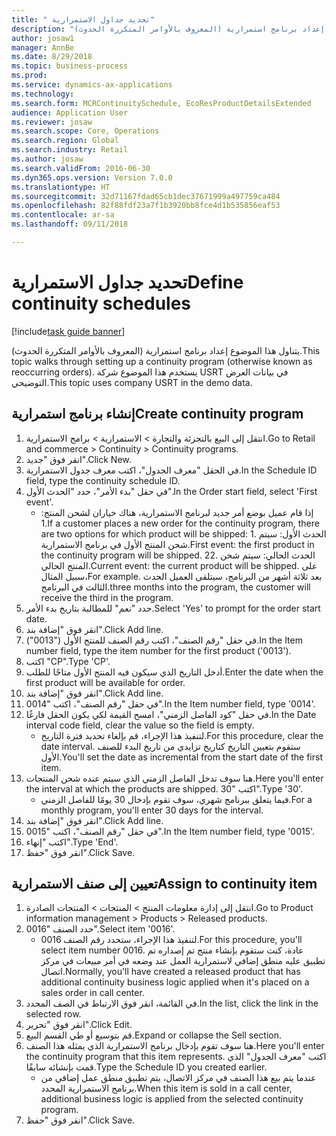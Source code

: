 ```yaml
--- 
title: " تحديد جداول الاستمرارية"
description: "يتناول هذا الموضوع إعداد برنامج استمرارية (المعروف بالأوامر المتكررة الحدوث)."
author: josaw1
manager: AnnBe
ms.date: 8/29/2018
ms.topic: business-process
ms.prod: 
ms.service: dynamics-ax-applications
ms.technology: 
ms.search.form: MCRContinuitySchedule, EcoResProductDetailsExtended
audience: Application User
ms.reviewer: josaw
ms.search.scope: Core, Operations
ms.search.region: Global
ms.search.industry: Retail
ms.author: josaw
ms.search.validFrom: 2016-06-30
ms.dyn365.ops.version: Version 7.0.0
ms.translationtype: HT
ms.sourcegitcommit: 32d71167fdad65cb1dec37671999a497759ca484
ms.openlocfilehash: 82f88fdf23a7f1b3920bb8fce4d1b535856eaf53
ms.contentlocale: ar-sa
ms.lasthandoff: 09/11/2018

---
```

# <a name="define-continuity-schedules"></a><span data-ttu-id="9fa99-103"> تحديد جداول الاستمرارية</span><span class="sxs-lookup"><span data-stu-id="9fa99-103">Define continuity schedules</span></span>

[!include[task guide banner](../includes/task-guide-banner.md)]

<span data-ttu-id="9fa99-104">يتناول هذا الموضوع إعداد برنامج استمرارية (المعروف بالأوامر المتكررة الحدوث).</span><span class="sxs-lookup"><span data-stu-id="9fa99-104">This topic walks through setting up a continuity program (otherwise known as reoccurring orders).</span></span> <span data-ttu-id="9fa99-105">يستخدم هذا الموضوع شركة USRT في بيانات العرض التوضيحي.</span><span class="sxs-lookup"><span data-stu-id="9fa99-105">This topic uses company USRT in the demo data.</span></span>


## <a name="create-continuity-program"></a><span data-ttu-id="9fa99-106">إنشاء برنامج استمرارية</span><span class="sxs-lookup"><span data-stu-id="9fa99-106">Create continuity program</span></span>
1. <span data-ttu-id="9fa99-107">انتقل إلى البيع بالتجزئة والتجارة > الاستمرارية > برامج الاستمرارية.</span><span class="sxs-lookup"><span data-stu-id="9fa99-107">Go to Retail and commerce > Continuity > Continuity programs.</span></span>
2. <span data-ttu-id="9fa99-108">انقر فوق "جديد".</span><span class="sxs-lookup"><span data-stu-id="9fa99-108">Click New.</span></span>
3. <span data-ttu-id="9fa99-109">في الحقل "معرف الجدول‬"، اكتب معرف جدول الاستمرارية.</span><span class="sxs-lookup"><span data-stu-id="9fa99-109">In the Schedule ID field, type the continuity schedule ID.</span></span>
4. <span data-ttu-id="9fa99-110">في حقل "بدء الأمر‬"، حدد "الحدث الأول".</span><span class="sxs-lookup"><span data-stu-id="9fa99-110">In the Order start field, select 'First event'.</span></span>
    * <span data-ttu-id="9fa99-111">إذا قام عميل بوضع أمر جديد لبرنامج الاستمرارية، هناك خياران لشحن المنتج: 1.</span><span class="sxs-lookup"><span data-stu-id="9fa99-111">If a customer places a new order for the continuity program, there are two options for which product will be shipped:  1.</span></span> <span data-ttu-id="9fa99-112">الحدث الأول: سيتم شحن المنتج الأول في برنامج الاستمرارية.</span><span class="sxs-lookup"><span data-stu-id="9fa99-112">First event: the first product in the continuity program will be shipped.</span></span>  <span data-ttu-id="9fa99-113">2</span><span class="sxs-lookup"><span data-stu-id="9fa99-113">2.</span></span> <span data-ttu-id="9fa99-114">الحدث الحالي: سيتم شحن المنتج الحالي.</span><span class="sxs-lookup"><span data-stu-id="9fa99-114">Current event: the current product will be shipped.</span></span> <span data-ttu-id="9fa99-115">على سبيل المثال،</span><span class="sxs-lookup"><span data-stu-id="9fa99-115">For example.</span></span> <span data-ttu-id="9fa99-116">بعد ثلاثة أشهر من البرنامج، سيتلقى العميل الحدث الثالث في البرنامج.</span><span class="sxs-lookup"><span data-stu-id="9fa99-116">three months into the program, the customer will receive the third in the program.</span></span>  
5. <span data-ttu-id="9fa99-117">حدد "نعم" للمطالبة بتاريخ بدء الأمر.</span><span class="sxs-lookup"><span data-stu-id="9fa99-117">Select 'Yes' to prompt for the order start date.</span></span>
6. <span data-ttu-id="9fa99-118">انقر فوق "إضافة بند".</span><span class="sxs-lookup"><span data-stu-id="9fa99-118">Click Add line.</span></span>
7. <span data-ttu-id="9fa99-119">في حقل "رقم الصنف"، اكتب رقم الصنف للمنتج الأول ("0013").</span><span class="sxs-lookup"><span data-stu-id="9fa99-119">In the Item number field, type the item number for the first product ('0013').</span></span>
8. <span data-ttu-id="9fa99-120">اكتب "CP".</span><span class="sxs-lookup"><span data-stu-id="9fa99-120">Type 'CP'.</span></span>
9. <span data-ttu-id="9fa99-121">أدخل التاريخ الذي سيكون فيه المنتج الأول متاحًا للطلب.</span><span class="sxs-lookup"><span data-stu-id="9fa99-121">Enter the date when the first product will be available for order.</span></span>
10. <span data-ttu-id="9fa99-122">انقر فوق "إضافة بند".</span><span class="sxs-lookup"><span data-stu-id="9fa99-122">Click Add line.</span></span>
11. <span data-ttu-id="9fa99-123">في حقل "رقم الصنف"، اكتب "0014".</span><span class="sxs-lookup"><span data-stu-id="9fa99-123">In the Item number field, type '0014'.</span></span>
12. <span data-ttu-id="9fa99-124">في حقل "كود الفاصل الزمني‬"، امسح القيمة لكي يكون الحقل فارغًا.</span><span class="sxs-lookup"><span data-stu-id="9fa99-124">In the Date interval code field, clear the value so the field is empty.</span></span>
    * <span data-ttu-id="9fa99-125">لتنفيذ هذا الإجراء، قم بإلغاء تحديد فترة التاريخ.</span><span class="sxs-lookup"><span data-stu-id="9fa99-125">For this procedure, clear the date interval.</span></span> <span data-ttu-id="9fa99-126">ستقوم بتعيين التاريخ كتاريخ تزايدي من تاريخ البدء للصنف الأول.</span><span class="sxs-lookup"><span data-stu-id="9fa99-126">You'll set the date as incremental from the start date of the first item.</span></span>  
13. <span data-ttu-id="9fa99-127">هنا سوف تدخل الفاصل الزمني الذي سيتم عنده شحن المنتجات.</span><span class="sxs-lookup"><span data-stu-id="9fa99-127">Here you'll enter the interval at which the products are shipped.</span></span> <span data-ttu-id="9fa99-128">اكتب "30".</span><span class="sxs-lookup"><span data-stu-id="9fa99-128">Type '30'.</span></span>
    * <span data-ttu-id="9fa99-129">فيما يتعلق ببرنامج شهري، سوف تقوم بإدخال 30 يومًا للفاصل الزمني.</span><span class="sxs-lookup"><span data-stu-id="9fa99-129">For a monthly program, you'll enter 30 days for the interval.</span></span>  
14. <span data-ttu-id="9fa99-130">انقر فوق "إضافة بند".</span><span class="sxs-lookup"><span data-stu-id="9fa99-130">Click Add line.</span></span>
15. <span data-ttu-id="9fa99-131">في حقل "رقم الصنف"، اكتب "0015".</span><span class="sxs-lookup"><span data-stu-id="9fa99-131">In the Item number field, type '0015'.</span></span>
16. <span data-ttu-id="9fa99-132">اكتب "إنهاء‬".</span><span class="sxs-lookup"><span data-stu-id="9fa99-132">Type 'End'.</span></span>
17. <span data-ttu-id="9fa99-133">انقر فوق "حفظ".</span><span class="sxs-lookup"><span data-stu-id="9fa99-133">Click Save.</span></span>

## <a name="assign-to-continuity-item"></a><span data-ttu-id="9fa99-134">تعيين إلى صنف الاستمرارية</span><span class="sxs-lookup"><span data-stu-id="9fa99-134">Assign to continuity item</span></span>
1. <span data-ttu-id="9fa99-135">انتقل إلى إدارة معلومات المنتج > المنتجات > المنتجات الصادرة.</span><span class="sxs-lookup"><span data-stu-id="9fa99-135">Go to Product information management > Products > Released products.</span></span>
2. <span data-ttu-id="9fa99-136">حدد الصنف "0016".</span><span class="sxs-lookup"><span data-stu-id="9fa99-136">Select item '0016'.</span></span>
    * <span data-ttu-id="9fa99-137">لتنفيذ هذا الإجراء، ستحدد رقم الصنف 0016.</span><span class="sxs-lookup"><span data-stu-id="9fa99-137">For this procedure, you'll select item number 0016.</span></span> <span data-ttu-id="9fa99-138">عادة، كنت ستقوم بإنشاء منتج تم إصداره تم تطبيق عليه منطق إضافي لاستمرارية العمل عند وضعه في أمر مبيعات في مركز اتصال.</span><span class="sxs-lookup"><span data-stu-id="9fa99-138">Normally, you'll have created a released product that has additional continuity business logic applied when it's placed on a sales order in call center.</span></span>  
3. <span data-ttu-id="9fa99-139">في القائمة، انقر فوق الارتباط في الصف المحدد.</span><span class="sxs-lookup"><span data-stu-id="9fa99-139">In the list, click the link in the selected row.</span></span>
4. <span data-ttu-id="9fa99-140">انقر فوق "تحرير".</span><span class="sxs-lookup"><span data-stu-id="9fa99-140">Click Edit.</span></span>
5. <span data-ttu-id="9fa99-141">قم بتوسيع أو طي القسم البيع.</span><span class="sxs-lookup"><span data-stu-id="9fa99-141">Expand or collapse the Sell section.</span></span>
6. <span data-ttu-id="9fa99-142">هنا سوف تقوم بإدخال برنامج الاستمرارية الذي يمثله هذا الصنف.</span><span class="sxs-lookup"><span data-stu-id="9fa99-142">Here you'll enter the continuity program that this item represents.</span></span> <span data-ttu-id="9fa99-143">اكتب "معرف الجدول" الذي قمت بإنشائه سابقًا.</span><span class="sxs-lookup"><span data-stu-id="9fa99-143">Type the Schedule ID you created earlier.</span></span>
    * <span data-ttu-id="9fa99-144">عندما يتم بيع هذا الصنف في مركز الاتصال، يتم تطبيق منطق عمل إضافي من برنامج الاستمرارية المحدد.</span><span class="sxs-lookup"><span data-stu-id="9fa99-144">When this item is sold in a call center, additional business logic is applied from the selected continuity program.</span></span>  
7. <span data-ttu-id="9fa99-145">انقر فوق "حفظ".</span><span class="sxs-lookup"><span data-stu-id="9fa99-145">Click Save.</span></span>


